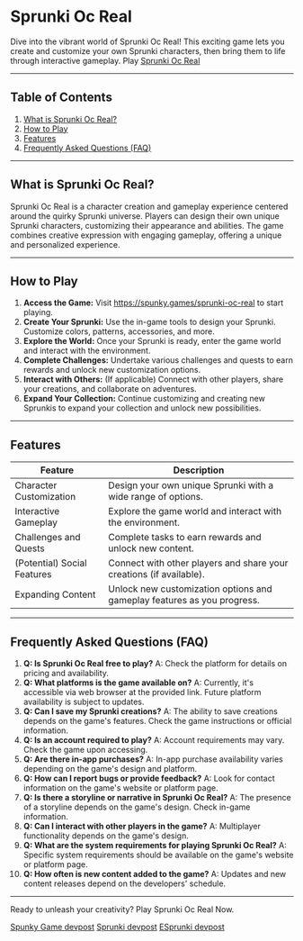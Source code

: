 # Sprunki Oc Real

Dive into the vibrant world of Sprunki Oc Real! This exciting game lets you create and customize your own Sprunki characters, then bring them to life through interactive gameplay.  Play [Sprunki Oc Real](https://spunky.games/sprunki-oc-real)

---

## Table of Contents

1. [What is Sprunki Oc Real?](#what-is-sprunki-oc-real)
2. [How to Play](#how-to-play)
3. [Features](#features)
4. [Frequently Asked Questions (FAQ)](#faq)


---

## What is Sprunki Oc Real? <a name="what-is-sprunki-oc-real"></a>

Sprunki Oc Real is a character creation and gameplay experience centered around the quirky Sprunki universe.  Players can design their own unique Sprunki characters, customizing their appearance and abilities. The game combines creative expression with engaging gameplay, offering a unique and personalized experience.

---

## How to Play <a name="how-to-play"></a>

1. **Access the Game:** Visit https://spunky.games/sprunki-oc-real to start playing.
2. **Create Your Sprunki:** Use the in-game tools to design your Sprunki. Customize colors, patterns, accessories, and more.
3. **Explore the World:** Once your Sprunki is ready, enter the game world and interact with the environment.
4. **Complete Challenges:**  Undertake various challenges and quests to earn rewards and unlock new customization options.
5. **Interact with Others:** (If applicable) Connect with other players, share your creations, and collaborate on adventures.
6. **Expand Your Collection:**  Continue customizing and creating new Sprunkis to expand your collection and unlock new possibilities.


---

## Features <a name="features"></a>

| Feature                | Description                                                         |
|-------------------------|---------------------------------------------------------------------|
| Character Customization | Design your own unique Sprunki with a wide range of options.          |
| Interactive Gameplay  | Explore the game world and interact with the environment.            |
| Challenges and Quests   | Complete tasks to earn rewards and unlock new content.                |
| (Potential) Social Features | Connect with other players and share your creations (if available). |
| Expanding Content       | Unlock new customization options and gameplay features as you progress. |


---


## Frequently Asked Questions (FAQ) <a name="faq"></a>

1. **Q: Is Sprunki Oc Real free to play?** A: Check the platform for details on pricing and availability.
2. **Q: What platforms is the game available on?** A: Currently, it's accessible via web browser at the provided link.  Future platform availability is subject to updates.
3. **Q: Can I save my Sprunki creations?** A: The ability to save creations depends on the game's features.  Check the game instructions or official information.
4. **Q: Is an account required to play?** A: Account requirements may vary. Check the game upon accessing.
5. **Q: Are there in-app purchases?** A: In-app purchase availability varies depending on the game's design and platform.
6. **Q: How can I report bugs or provide feedback?** A:  Look for contact information on the game's website or platform page.
7. **Q: Is there a storyline or narrative in Sprunki Oc Real?** A:  The presence of a storyline depends on the game's design. Check in-game information.
8. **Q:  Can I interact with other players in the game?** A: Multiplayer functionality depends on the game's design.
9. **Q:  What are the system requirements for playing Sprunki Oc Real?** A: Specific system requirements should be available on the game's website or platform page.
10. **Q: How often is new content added to the game?** A: Updates and new content releases depend on the developers' schedule.


---

Ready to unleash your creativity? Play Sprunki Oc Real Now.

 [Spunky Game devpost](https://devpost.com/software/spunky-game)
 [Sprunki devpost](https://devpost.com/software/sprunki-v27zhm)
[ESprunki devpost](https://devpost.com/software/esprunki)
